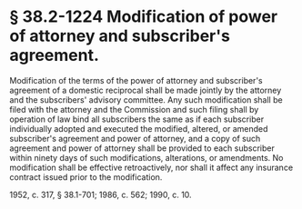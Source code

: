 # § 38.2-1224 Modification of power of attorney and subscriber's agreement.

<p>Modification of the terms of the power of attorney and subscriber's agreement of a domestic reciprocal shall be made jointly by the attorney and the subscribers' advisory committee. Any such modification shall be filed with the attorney and the Commission and such filing shall by operation of law bind all subscribers the same as if each subscriber individually adopted and executed the modified, altered, or amended subscriber's agreement and power of attorney, and a copy of such agreement and power of attorney shall be provided to each subscriber within ninety days of such modifications, alterations, or amendments. No modification shall be effective retroactively, nor shall it affect any insurance contract issued prior to the modification.</p><p>1952, c. 317, § 38.1-701; 1986, c. 562; 1990, c. 10.</p>